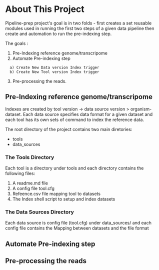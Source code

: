 # About This Project

Pipeline-prep project's goal is in two folds - first creates a set reusable modules used in running the first two steps of a given data pipeline then create and automation to run the pre-indexing step. 

The goals :
  1) Pre-Indexing reference genome/transcripome
  2) Automate Pre-indexing step
  ```
    a) Create New Data version Index trigger
    b) Create New Tool version Index trigger
  ```
  3) Pre-processing the reads.
  

## Pre-Indexing reference genome/transcripome

Indexes are created by tool version -> data source version > organism-dataset. Each data source specifies
data format for a given dataset and each tool has its own sets of command to index the reference data.

The root directory of the project contains two main diretories:

 * tools
 * data_sources
 
### The Tools Directory

Each tool is a directory under tools  and each directory contains the following files:

1)	A readme.md file
2)	A config file tool.cfg
3)	Refeence.csv file mapping tool to datasets
4)	The Index shell script to setup and index datasets

### The Data Sources Directory

Each data source is config file (tool.cfg) under data_sources/  and each config file contains the
Mapping between datasets and the file format 

## Automate Pre-indexing step

## Pre-processing the reads


